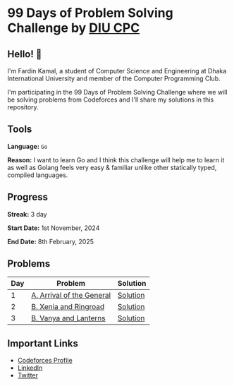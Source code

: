 # 99 Days of Problem Solving Challenge by [DIU CPC](https://www.linkedin.com/company/diu-cpc-computer-programming-club)

## Hello! 👋

I'm Fardin Kamal, a student of Computer Science and Engineering at Dhaka International University and member of the Computer Programming Club.

I'm participating in the 99 Days of Problem Solving Challenge where we will be solving problems from Codeforces and I'll share my solutions in this repository.


## Tools
**Language:** `Go`

**Reason:** I want to learn Go and I think this challenge will help me to learn it as well as Golang feels very easy & familiar unlike other statically typed, compiled languages.


## Progress
**Streak:** 3 day

**Start Date:** 1st November, 2024

**End Date:** 8th February, 2025


## Problems

| Day | Problem                                                                      | Solution               |
|-----|------------------------------------------------------------------------------|------------------------|
| 1   | [A. Arrival of the General](https://codeforces.com/problemset/problem/144/A) | [Solution](./day-1.go) |
| 2   | [B. Xenia and Ringroad](https://codeforces.com/problemset/problem/339/B)     | [Solution](./day-2.go) |
| 3   | [B. Vanya and Lanterns](https://codeforces.com/problemset/problem/492/B)     | [Solution](./day-3.go) |

## Important Links

- [Codeforces Profile](https://codeforces.com/profile/fardinkamal62)
- [LinkedIn](https://www.linkedin.com/in/fardinkamal62)
- [Twitter](https://twitter.com/fardinkamal62)
